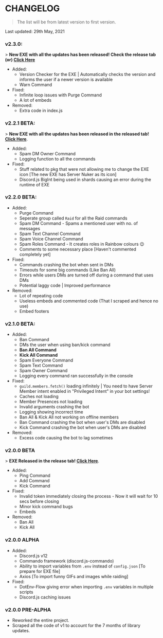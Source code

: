 # CHANGELOG

> The list will be from latest version to first version.

Last updated: 29th May, 2021

### v2.3.0:

\> **New EXE with all the updates has been released! Check the release tab (or) [Click Here](https://github.com/TechVevo/Server-Nuker/releases/tag/v2.3.0)**

- Added:
  - Version Checker for the EXE | Automatically checks the version and informs the user if a newer version is available
  - Warn Command
- Fixed:
  - Infinite loop issues with Purge Command
  - A lot of embeds
- Removed:
  - Extra code in index.js

### v2.2.1 BETA:

\> **New EXE with all the updates has been released in the released tab! [Click Here](https://github.com/TechVevo/Server-Nuker/releases/tag/v2.2.1-BETA)**.

- Added:
  - Spam DM Owner Command
  - Logging function to all the commands
- Fixed:
  - Stuff related to pkg that were not allowing me to change the EXE icon [The new EXE has Server Nuker as its icon]
  - Discord.js BigInt being used in shards causing an error during the runtime of EXE

### v2.2.0 BETA:
- Added:
  - Purge Command
  - Seperate group called `Raid` for all the Raid commands
  - Spam DM Command - Spams a mentioned user with <count> no. of messages
  - Spam Text Channel Command
  - Spam Voice Channel Command
  - Spam Roles Command - It creates roles in Rainbow colours 😉
  - Comments to some necessary place [Haven't commented completely yet]
- Fixed:
  - Commands crashing the bot when sent in DMs
  - Timeouts for some big commands (Like Ban All)
  - Errors while users DMs are turned off during a command that uses DMs
  - Potential laggy code | Improved performance
- Removed:
  - Lot of repeating code
  - Useless embeds and commented code (That I scraped and hence no use)
  - Embed footers

### v2.1.0 BETA:
- Added:
  - Ban Command
  - DMs the user when using ban/kick command
  - **Ban All Command**
  - **Kick All Command**
  - Spam Everyone Command
  - Spam Text Command
  - Spam Owner Command
  - Logging every command ran successfully in the console
- Fixed:
  - `guild.members.fetch()` loading infinitely | You need to have Server Member intent enabled in "Privileged Intent" in your bot settings!
  - Caches not loading
  - Member Presences not loading
  - Invalid arguments crashing the bot
  - Logging showing incorrect time
  - Ban All & Kick All not working on offline members
  - Ban Command crashing the bot when user's DMs are disabled
  - Kick Command crashing the bot when user's DMs are disabled
- Removed:
  - Excess code causing the bot to lag sometimes

### v2.0.0 BETA

\> **EXE Released in the release tab! [Click Here](https://github.com/TechVevo/Server-Nuker/releases/)**.

- Added:
  - Ping Command
  - Add Command
  - Kick Command
- Fixed:
  - Invalid token immediately closing the process - Now it will wait for 10 secs before closing
  - Minor kick command bugs
  - Embeds
- Removed:
  - Ban All
  - Kick All

### v2.0.0 ALPHA
- Added:
  - Discord.js v12
  - Commando framework (discord.js-commando)
  - Ability to import variables from `.env` instead of `config.json` [To prepare for EXE file]
  - Axios [To import funny GIFs and images while raiding]
- Fixed:
  - DotEnv-Flow giving error when importing `.env` variables in multiple scripts
  - Discord.js caching issues

### v2.0.0 PRE-ALPHA
- Reworked the entire project.
- Scraped all the code of v1 to account for the 7 months of library updates.
